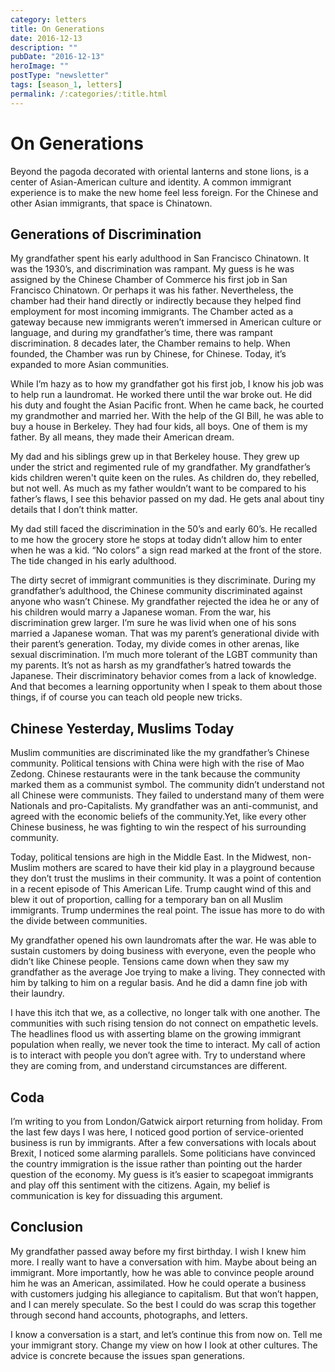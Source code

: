 ```yaml
---
category: letters
title: On Generations
date: 2016-12-13
description: ""
pubDate: "2016-12-13"
heroImage: ""
postType: "newsletter"
tags: [season_1, letters]
permalink: /:categories/:title.html
---
```


# On Generations

Beyond the pagoda decorated with oriental lanterns and stone lions, is a center of Asian-American culture and identity. A common immigrant experience is to make the new home feel less foreign. For the Chinese and other Asian immigrants, that space is Chinatown.

## Generations of Discrimination

My grandfather spent his early adulthood in San Francisco Chinatown. It was the 1930’s, and discrimination was rampant. My guess is he was assigned by the Chinese Chamber of Commerce his first job in San Francisco Chinatown. Or perhaps it was his father. Nevertheless, the chamber had their hand directly or indirectly because they helped find employment for most incoming immigrants. The Chamber acted as a gateway because new immigrants weren’t immersed in American culture or language, and during my grandfather’s time, there was rampant discrimination. 8 decades later, the Chamber remains to help. When founded, the Chamber was run by Chinese, for Chinese. Today, it’s expanded to more Asian communities.

While I’m hazy as to how my grandfather got his first job, I know his job was to help run a laundromat. He worked there until the war broke out. He did his duty and fought the Asian Pacific front. When he came back, he courted my grandmother and married her. With the help of the GI Bill, he was able to buy a house in Berkeley. They had four kids, all boys. One of them is my father. By all means, they made their American dream.

My dad and his siblings grew up in that Berkeley house. They grew up under the strict and regimented rule of my grandfather. My grandfather’s kids children weren't quite keen on the rules. As children do, they rebelled, but not well. As much as my father wouldn’t want to be compared to his father’s flaws, I see this behavior passed on my dad. He gets anal about tiny details that I don’t think matter.

My dad still faced the discrimination in the 50’s and early 60’s. He recalled to me how the grocery store he stops at today didn’t allow him to enter when he was a kid. “No colors” a sign read marked at the front of the store. The tide changed in his early adulthood.

The dirty secret of immigrant communities is they discriminate. During my grandfather’s adulthood, the Chinese community discriminated against anyone who wasn’t Chinese. My grandfather rejected the idea he or any of his children would marry a Japanese woman. From the war, his discrimination grew larger. I’m sure he was livid when one of his sons married a Japanese woman. That was my parent’s generational divide with their parent’s generation. Today, my divide comes in other arenas, like sexual discrimination. I’m much more tolerant of the LGBT community than my parents. It’s not as harsh as my grandfather’s hatred towards the Japanese. Their discriminatory behavior comes from a lack of knowledge. And that becomes a learning opportunity when I speak to them about those things, if of course you can teach old people new tricks.

## Chinese Yesterday, Muslims Today

Muslim communities are discriminated like the my grandfather’s Chinese community. Political tensions with China were high with the rise of Mao Zedong. Chinese restaurants were in the tank because the community marked them as a communist symbol. The community didn’t understand not all Chinese were communists. They failed to understand many of them were Nationals and pro-Capitalists. My grandfather was an anti-communist, and agreed with the economic beliefs of the community.Yet, like every other Chinese business, he was fighting to win the respect of his surrounding community.

Today, political tensions are high in the Middle East. In the Midwest, non-Muslim mothers are scared to have their kid play in a playground because they don’t trust the muslims in their community. It was a point of contention in a recent episode of This American Life. Trump caught wind of this and blew it out of proportion, calling for a temporary ban on all Muslim immigrants. Trump undermines the real point. The issue has more to do with the divide between communities.

My grandfather opened his own laundromats after the war. He was able to sustain customers by doing business with everyone, even the people who didn’t like Chinese people. Tensions came down when they saw my grandfather as the average Joe trying to make a living. They connected with him by talking to him on a regular basis. And he did a damn fine job with their laundry.

I have this itch that we, as a collective, no longer talk with one another. The communities with such rising tension do not connect on empathetic levels. The headlines flood us with asserting blame on the growing immigrant population when really, we never took the time to interact. My call of action is to interact with people you don’t agree with. Try to understand where they are coming from, and understand circumstances are different.

## Coda

I’m writing to you from London/Gatwick airport returning from holiday. From the last few days I was here, I noticed good portion of service-oriented business is run by immigrants. After a few conversations with locals about Brexit, I noticed some alarming parallels. Some politicians have convinced the country immigration is the issue rather than pointing out the harder question of the economy. My guess is it’s easier to scapegoat immigrants and play off this sentiment with the citizens. Again, my belief is communication is key for dissuading this argument.

## Conclusion

My grandfather passed away before my first birthday. I wish I knew him more. I really want to have a conversation with him. Maybe about being an immigrant. More importantly, how he was able to convince people around him he was an American, assimilated. How he could operate a business with customers judging his allegiance to capitalism. But that won’t happen, and I can merely speculate. So the best I could do was scrap this together through second hand accounts, photographs, and letters.

I know a conversation is a start, and let’s continue this from now on. Tell me your immigrant story. Change my view on how I look at other cultures. The advice is concrete because the issues span generations.
